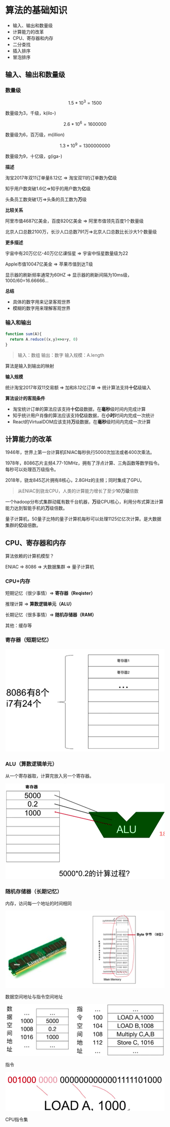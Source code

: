 # 算法的基础知识

- 输入、输出和数量级
- 计算能力的改革
- CPU、寄存器和内存
- 二分查找
- 插入排序
- 冒泡排序

## 输入、输出和数量级

### 数量级

$$
1.5*10^3 = 1500
$$

数量级为3，千级，k(ilo-)

$$
2.6*10^6 = 1600000
$$

数量级为6，百万级，m(illion)

$$
1.3*10^9 = 1300000000
$$

数量级为9，十亿级，g(iga-)

**描述**

淘宝2017年双11订单量8.12亿 => 淘宝双11的订单数为**亿**级

知乎用户数突破1.6亿=>知乎的用户数为**亿**级

头条员工数突破1万=>头条的员工数为**万**级

**比较关系**

阿里市值4687亿美金，百度820亿美金 => 阿里市值领先百度1个数量级

北京人口总数2100万，长沙人口总数791万=>北京人口总数比长沙大1个数量级

**更多描述**

宇宙中有20万亿亿-40万亿亿课恒星 => 宇宙中恒星数量级为22

Apple市值10047亿美金 => 苹果市值到达T级

显示器的刷新频率通常为60HZ => 显示器的刷新间隔为10ms级， 1000/60=16.66666...

**总结**

- 具体的数字用来记录客观世界
- 模糊的数字用来理解客观世界

### 输入和输出

```js
function sum(A){
  return A.reduce((x,y)=>x+y, 0)
}
```

> 输入：数组
> 输出：数字
> 输入规模：A.length

算法是输入到输出的映射 

**输入规模**

统计淘宝2017年双11交易额 => 加和8.12亿订单 => 统计算法支持**十亿**级输入

**算法设计的客观条件**

- 淘宝统计订单的算法应该支持**十亿**级数据，在**毫秒**级时间内完成计算
- 知乎统计用户肖像的算法应该支持**亿**级数据，在**小时**时间内完成一次统计
- React的VirtualDOM应该支持**万**级数据，在**毫秒**级时间内完成一次计算

## 计算能力的改革

1946年，世界上第一台计算机ENIAC每秒执行5000次加法或者400次乘法。

1978年，8086芯片主频4.77-10MHz，拥有了浮点计算、三角函数等数学指令。每秒可以处理百万级指令。

2018年，骁龙845芯片拥有8核心，2.8GHz的主频；同时集成了GPU。

>  从ENIAC到骁龙CPU，人类的计算能力增长了至少**10万级**倍数

一个hadoop分布式集群动辄有数千台机器，**万**级CPU核心，利用分布式算法计算能力达到智能手机的**万**级倍数。

量子计算机，50量子比特的量子计算机每秒可以处理1125亿亿次计算。是大数据集群的**亿**级倍数。

## CPU、寄存器和内存

算法依赖的计算机模型？

ENIAC => 8086 => 大数据集群 => 量子计算机

### CPU+内存

短期记忆（很少事情）=> **寄存器（Reqister）**

推理计算 => **算数逻辑单元（ALU）**

长期记忆（很多事情）=> **随机存储器（RAM）**

其他：缓存等

### 寄存器（短期记忆）

![image-20201122221416446](image-20201122221416446.png)

### ALU（算数逻辑单元）

从一个寄存器取，计算完放入另一个寄存器。

![image-20201122221856592](image-20201122221856592.png)

### 随机存储器（长期记忆）

内存，访问每一个地址的时间相同

![image-20201122222405234](image-20201122222405234.png)

数据空间地址与指令空间地址

![image-20201122222716819](image-20201122222716819.png)

指令

![image-20201122223813992](image-20201122223813992.png)

CPU指令集


